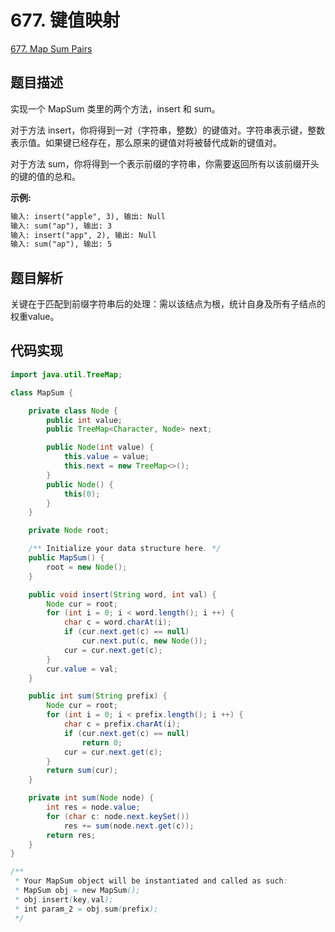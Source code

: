 # 677. 键值映射

[677. Map Sum Pairs](https://leetcode.com/problems/map-sum-pairs/)

## 题目描述

实现一个 MapSum 类里的两个方法，insert 和 sum。

对于方法 insert，你将得到一对（字符串，整数）的键值对。字符串表示键，整数表示值。如果键已经存在，那么原来的键值对将被替代成新的键值对。

对于方法 sum，你将得到一个表示前缀的字符串，你需要返回所有以该前缀开头的键的值的总和。

**示例:**

```md
输入: insert("apple", 3), 输出: Null
输入: sum("ap"), 输出: 3
输入: insert("app", 2), 输出: Null
输入: sum("ap"), 输出: 5
```

## 题目解析

关键在于匹配到前缀字符串后的处理：需以该结点为根，统计自身及所有子结点的权重value。

## 代码实现

```java
import java.util.TreeMap;

class MapSum {

    private class Node {
        public int value;
        public TreeMap<Character, Node> next;

        public Node(int value) {
            this.value = value;
            this.next = new TreeMap<>();
        }
        public Node() {
            this(0);
        }
    }

    private Node root;

    /** Initialize your data structure here. */
    public MapSum() {
        root = new Node();
    }

    public void insert(String word, int val) {
        Node cur = root;
        for (int i = 0; i < word.length(); i ++) {
            char c = word.charAt(i);
            if (cur.next.get(c) == null)
                cur.next.put(c, new Node());
            cur = cur.next.get(c);
        }
        cur.value = val;
    }

    public int sum(String prefix) {
        Node cur = root;
        for (int i = 0; i < prefix.length(); i ++) {
            char c = prefix.charAt(i);
            if (cur.next.get(c) == null)
                return 0;
            cur = cur.next.get(c);
        }
        return sum(cur);
    }

    private int sum(Node node) {
        int res = node.value;
        for (char c: node.next.keySet())
            res += sum(node.next.get(c));
        return res;
    }
}

/**
 * Your MapSum object will be instantiated and called as such:
 * MapSum obj = new MapSum();
 * obj.insert(key,val);
 * int param_2 = obj.sum(prefix);
 */
```
